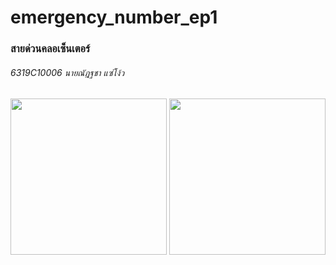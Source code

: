 # emergency_number_ep1
### สายด่วนคลอเซ็นเตอร์
###### 6319C10006 นายณัฎฐชา แซ่โง้ว
<img src="https://i.ibb.co/BVJRkrs/Screenshot-1656843506.png" width="250">
<img src="https://i.ibb.co/VwhnwbJ/Screenshot-1656844075.png" width="250">
